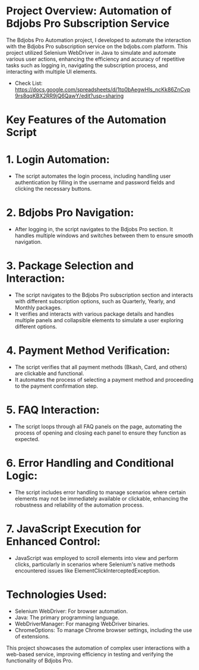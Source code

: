 # Project Overview: Automation of Bdjobs Pro Subscription Service
The Bdjobs Pro Automation project, I developed to automate the interaction with the Bdjobs Pro subscription service on the bdjobs.com platform. This project utilized Selenium WebDriver in Java to simulate and automate various user actions, enhancing the efficiency and accuracy of repetitive tasks such as logging in, navigating the subscription process, and interacting with multiple UI elements.
- Check List: https://docs.google.com/spreadsheets/d/1tp0bAegwHls_ncKk86ZnCvp9rs8qqKBX2RR9jQ6QawY/edit?usp=sharing

# Key Features of the Automation Script
# 1. Login Automation:
- The script automates the login process, including handling user authentication by filling in the username and password fields and clicking the necessary buttons.
  
# 2. Bdjobs Pro Navigation:
- After logging in, the script navigates to the Bdjobs Pro section. It handles multiple windows and switches between them to ensure smooth navigation.
# 3. Package Selection and Interaction:
- The script navigates to the Bdjobs Pro subscription section and interacts with different subscription options, such as Quarterly, Yearly, and Monthly packages.
- It verifies and interacts with various package details and handles multiple panels and collapsible elements to simulate a user exploring different options.
  
# 4. Payment Method Verification:
- The script verifies that all payment methods (Bkash, Card, and others) are clickable and functional.
- It automates the process of selecting a payment method and proceeding to the payment confirmation step.
# 5. FAQ Interaction:
- The script loops through all FAQ panels on the page, automating the process of opening and closing each panel to ensure they function as expected.

# 6. Error Handling and Conditional Logic:
- The script includes error handling to manage scenarios where certain elements may not be immediately available or clickable, enhancing the robustness and reliability of the automation process.
  
# 7. JavaScript Execution for Enhanced Control:
- JavaScript was employed to scroll elements into view and perform clicks, particularly in scenarios where Selenium's native methods encountered issues like ElementClickInterceptedException.

# Technologies Used:
- Selenium WebDriver: For browser automation.
- Java: The primary programming language.
- WebDriverManager: For managing WebDriver binaries.
- ChromeOptions: To manage Chrome browser settings, including the use of extensions.
  
 This project showcases the automation of complex user interactions with a web-based service, improving efficiency in testing and verifying the functionality of Bdjobs Pro.
